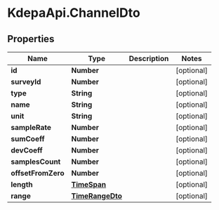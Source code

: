 # KdepaApi.ChannelDto

## Properties

Name | Type | Description | Notes
------------ | ------------- | ------------- | -------------
**id** | **Number** |  | [optional] 
**surveyId** | **Number** |  | [optional] 
**type** | **String** |  | [optional] 
**name** | **String** |  | [optional] 
**unit** | **String** |  | [optional] 
**sampleRate** | **Number** |  | [optional] 
**sumCoeff** | **Number** |  | [optional] 
**devCoeff** | **Number** |  | [optional] 
**samplesCount** | **Number** |  | [optional] 
**offsetFromZero** | **Number** |  | [optional] 
**length** | [**TimeSpan**](TimeSpan.md) |  | [optional] 
**range** | [**TimeRangeDto**](TimeRangeDto.md) |  | [optional] 


